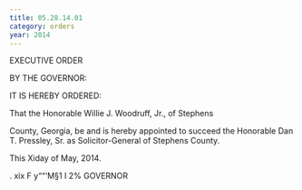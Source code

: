 ```yaml
---
title: 05.28.14.01
category: orders
year: 2014
---
```

 

EXECUTIVE ORDER

BY THE GOVERNOR:

IT IS HEREBY ORDERED:

That the Honorable Willie J. Woodruff, Jr., of Stephens

County, Georgia, be and is hereby appointed to succeed the
Honorable Dan T. Pressley, Sr. as Solicitor-General of
Stephens County.

This  Xiday of May, 2014.

. xix F y““‘M§1 I
2% 
GOVERNOR

